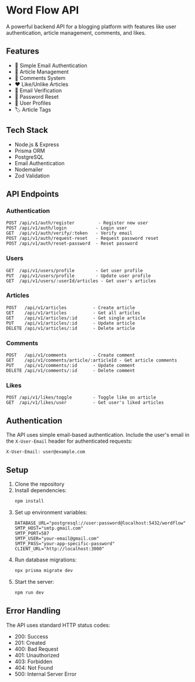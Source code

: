 # Word Flow API

A powerful backend API for a blogging platform with features like user authentication, article management, comments, and likes.

## Features

- 🔐 Simple Email Authentication
- 📝 Article Management
- 💬 Comments System
- ❤️ Like/Unlike Articles
- 📧 Email Verification
- 🔑 Password Reset
- 👤 User Profiles
- 🏷️ Article Tags

## Tech Stack

- Node.js & Express
- Prisma ORM
- PostgreSQL
- Email Authentication
- Nodemailer
- Zod Validation

## API Endpoints

### Authentication
```
POST /api/v1/auth/register         - Register new user
POST /api/v1/auth/login           - Login user
GET  /api/v1/auth/verify/:token   - Verify email
POST /api/v1/auth/request-reset   - Request password reset
POST /api/v1/auth/reset-password  - Reset password
```

### Users
```
GET  /api/v1/users/profile        - Get user profile
PUT  /api/v1/users/profile        - Update user profile
GET  /api/v1/users/:userId/articles - Get user's articles
```

### Articles
```
POST   /api/v1/articles          - Create article
GET    /api/v1/articles          - Get all articles
GET    /api/v1/articles/:id      - Get single article
PUT    /api/v1/articles/:id      - Update article
DELETE /api/v1/articles/:id      - Delete article
```

### Comments
```
POST   /api/v1/comments          - Create comment
GET    /api/v1/comments/article/:articleId - Get article comments
PUT    /api/v1/comments/:id      - Update comment
DELETE /api/v1/comments/:id      - Delete comment
```

### Likes
```
POST /api/v1/likes/toggle        - Toggle like on article
GET  /api/v1/likes/user          - Get user's liked articles
```

## Authentication

The API uses simple email-based authentication. Include the user's email in the `X-User-Email` header for authenticated requests:

```
X-User-Email: user@example.com
```

## Setup

1. Clone the repository
2. Install dependencies:
   ```bash
   npm install
   ```
3. Set up environment variables:
   ```
   DATABASE_URL="postgresql://user:password@localhost:5432/wordflow"
   SMTP_HOST="smtp.gmail.com"
   SMTP_PORT=587
   SMTP_USER="your-email@gmail.com"
   SMTP_PASS="your-app-specific-password"
   CLIENT_URL="http://localhost:3000"
   ```
4. Run database migrations:
   ```bash
   npx prisma migrate dev
   ```
5. Start the server:
   ```bash
   npm run dev
   ```

## Error Handling

The API uses standard HTTP status codes:
- 200: Success
- 201: Created
- 400: Bad Request
- 401: Unauthorized
- 403: Forbidden
- 404: Not Found
- 500: Internal Server Error